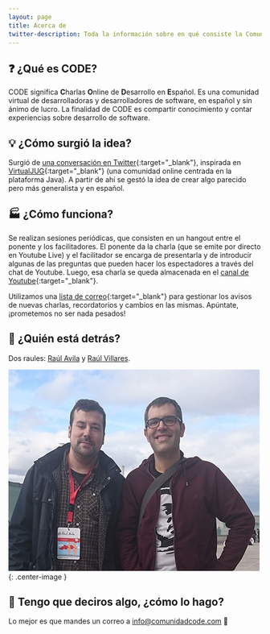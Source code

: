 ```yaml
---
layout: page
title: Acerca de
twitter-description: Toda la información sobre en qué consiste la Comunidad CODE.
---
```


## :question: ¿Qué es CODE?

CODE significa **C**harlas **O**nline de **D**esarrollo en **E**spañol. Es una comunidad virtual de desarrolladoras y desarrolladores de software, en español y sin ánimo de lucro. La finalidad de CODE es compartir conocimiento y contar experiencias sobre desarrollo de software.

## :bulb: ¿Cómo surgió la idea?

Surgió de [una conversación en Twitter](https://masde140.com/t/meetup-virtual/279){:target="_blank"}, inspirada en [VirtualJUG](https://virtualjug.com/){:target="_blank"} (una comunidad online centrada en la plataforma Java). A partir de ahí se gestó la idea de crear algo parecido pero más generalista y en español.

## :factory: ¿Cómo funciona?

Se realizan sesiones periódicas, que consisten en un hangout entre el ponente y los facilitadores. El ponente da la charla (que se emite por directo en Youtube Live) y el facilitador se encarga de presentarla y de introducir algunas de las preguntas que pueden hacer los espectadores a través del chat de Youtube. Luego, esa charla se queda almacenada en el [canal de Youtube](https://www.youtube.com/c/ComunidadCODE){:target="_blank"}.

Utilizamos una [lista de correo](http://eepurl.com/c8CpuH){:target="_blank"} para gestionar los avisos de nuevas charlas, recordatorios y cambios en las mismas. Apúntate, ¡prometemos no ser nada pesados!

## :busts_in_silhouette: ¿Quién está detrás?

Dos raules: [Raúl Avila](../colaboradores/raul-avila) y [Raúl Villares](../colaboradores/raul-villares).

![Raúl Ávila y Raúl Villares](./img/raules.jpg){: .center-image }

## :raising_hand: Tengo que deciros algo, ¿cómo lo hago?

Lo mejor es que mandes un correo a [info@comunidadcode.com](mailto:info@comunidadcode.com) :email:
